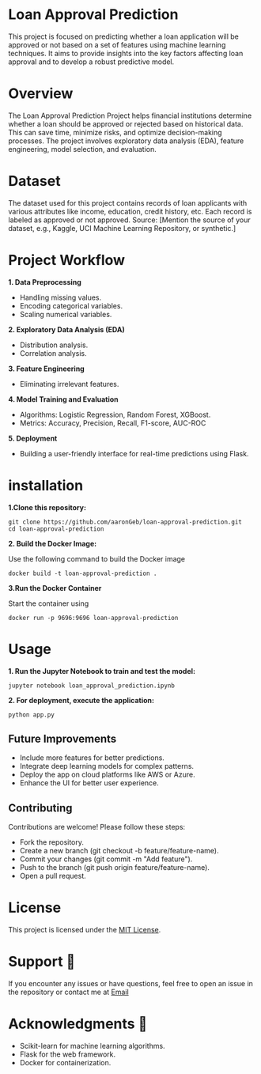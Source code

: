 # Loan Approval Prediction
This project is focused on predicting whether a loan application will be approved or not based on a set of features using machine learning techniques. It aims to provide insights into the key factors affecting loan approval and to develop a robust predictive model.
# Overview
The Loan Approval Prediction Project helps financial institutions determine whether a loan should be approved or rejected based on historical data. This can save time, minimize risks, and optimize decision-making processes. The project involves exploratory data analysis (EDA), feature engineering, model selection, and evaluation.
# Dataset

The dataset used for this project contains records of loan applicants with various attributes like income, education, credit history, etc. Each record is labeled as approved or not approved.
Source: [Mention the source of your dataset, e.g., Kaggle, UCI Machine Learning Repository, or synthetic.]

# Project Workflow

**1.	Data Preprocessing**

- Handling missing values.
- Encoding categorical variables.
- Scaling numerical variables.

**2.	Exploratory Data Analysis (EDA)**
- Distribution analysis.
- Correlation analysis.

**3.	Feature Engineering**
- Eliminating irrelevant features.
  
**4.	Model Training and Evaluation**
- Algorithms: Logistic Regression, Random Forest, XGBoost.
- Metrics: Accuracy, Precision, Recall, F1-score, AUC-ROC
  
**5.	Deployment**
- Building a user-friendly interface for real-time predictions using Flask.
  
# installation
**1.Clone this repository:**
```
git clone https://github.com/aaronGeb/loan-approval-prediction.git
cd loan-approval-prediction
```
**2.	Build the Docker Image:**

Use the following command to build the Docker image
```
docker build -t loan-approval-prediction .
```
**3.Run the Docker Container**

Start the container using
```
docker run -p 9696:9696 loan-approval-prediction
```

# Usage
**1.	Run the Jupyter Notebook to train and test the model:**
```
jupyter notebook loan_approval_prediction.ipynb
```
**2.	For deployment, execute the application:**
```
python app.py
```
## Future Improvements

- Include more features for better predictions.
- Integrate deep learning models for complex patterns.
- Deploy the app on cloud platforms like AWS or Azure.
- Enhance the UI for better user experience.


## Contributing

Contributions are welcome! Please follow these steps:
- Fork the repository.
- Create a new branch (git checkout -b feature/feature-name).
- Commit your changes (git commit -m "Add feature").
- Push to the branch (git push origin feature/feature-name).
- Open a pull request.

# License
This project is licensed under the [MIT License](LICENSE).

# Support 💬
If you encounter any issues or have questions, feel free to open an issue in the repository or contact me at [Email](aarongebremariam.94@gmail.com)
# Acknowledgments 🙏

- Scikit-learn for machine learning algorithms.
- Flask for the web framework.
- Docker for containerization.